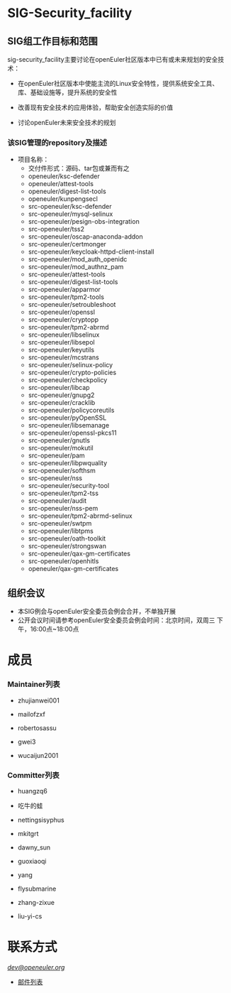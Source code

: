 # SIG-Security_facility

## SIG组工作目标和范围

sig-security_facility主要讨论在openEuler社区版本中已有或未来规划的安全技术：

- 在openEuler社区版本中使能主流的Linux安全特性，提供系统安全工具、库、基础设施等，提升系统的安全性

- 改善现有安全技术的应用体验，帮助安全创造实际的价值

- 讨论openEuler未来安全技术的规划


 ### 该SIG管理的repository及描述

- 项目名称：
  - 交付件形式：源码、tar包或兼而有之
   - openeuler/ksc-defender
   - openeuler/attest-tools
   - openeuler/digest-list-tools
   - openeuler/kunpengsecl
   - src-openeuler/ksc-defender
   - src-openeuler/mysql-selinux
   - src-openeuler/pesign-obs-integration
   - src-openeuler/tss2
   - src-openeuler/oscap-anaconda-addon
   - src-openeuler/certmonger
   - src-openeuler/keycloak-httpd-client-install
   - src-openeuler/mod_auth_openidc
   - src-openeuler/mod_authnz_pam
   - src-openeuler/attest-tools
   - src-openeuler/digest-list-tools
   - src-openeuler/apparmor
   - src-openeuler/tpm2-tools
   - src-openeuler/setroubleshoot
   - src-openeuler/openssl
   - src-openeuler/cryptopp
   - src-openeuler/tpm2-abrmd
   - src-openeuler/libselinux
   - src-openeuler/libsepol
   - src-openeuler/keyutils
   - src-openeuler/mcstrans
   - src-openeuler/selinux-policy
   - src-openeuler/crypto-policies
   - src-openeuler/checkpolicy
   - src-openeuler/libcap
   - src-openeuler/gnupg2
   - src-openeuler/cracklib
   - src-openeuler/policycoreutils
   - src-openeuler/pyOpenSSL
   - src-openeuler/libsemanage
   - src-openeuler/openssl-pkcs11
   - src-openeuler/gnutls
   - src-openeuler/mokutil
   - src-openeuler/pam
   - src-openeuler/libpwquality
   - src-openeuler/softhsm
   - src-openeuler/nss
   - src-openeuler/security-tool
   - src-openeuler/tpm2-tss
   - src-openeuler/audit
   - src-openeuler/nss-pem
   - src-openeuler/tpm2-abrmd-selinux
   - src-openeuler/swtpm
   - src-openeuler/libtpms
   - src-openeuler/oath-toolkit
   - src-openeuler/strongswan
   - src-openeuler/qax-gm-certificates
   - src-openeuler/openhitls
   - openeuler/qax-gm-certificates


## 组织会议

- 本SIG例会与openEuler安全委员会例会合并，不单独开展
- 公开会议时间请参考openEuler安全委员会例会时间：北京时间，双周三 下午，16:00点~18:00点


# 成员

### Maintainer列表

- zhujianwei001

- mailofzxf

- robertosassu

- gwei3

- wucaijun2001


### Committer列表

- huangzq6

- 吃牛的蛙

- nettingsisyphus

- mkitgrt

- dawny_sun

- guoxiaoqi

- yang

- flysubmarine

- zhang-zixue

- liu-yi-cs


# 联系方式

*<dev@openeuler.org>*

- [邮件列表](mailto:dev@openeuler.org)
